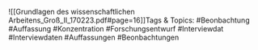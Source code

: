 
![[Grundlagen des wissenschaftlichen Arbeitens_Groß_II_170223.pdf#page=16]]Tags & Topics:
   #Beonbachtung
   #Auffassung
   #Konzentration
   #Forschungsentwurf
   #Interviewdat
   #Interviewdaten
   #Auffassungen
   #Beonbachtungen